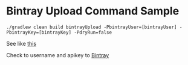 # Bintray Upload Command Sample

```
./gradlew clean build bintrayUpload -PbintrayUser=[bintrayUser] -PbintrayKey=[bintrayKey] -PdryRun=false
```

See like [this](https://rakuishi.com/archives/release-android-library-to-bintray/)

Check to username and apikey to [Bintray](https://bintray.com/)